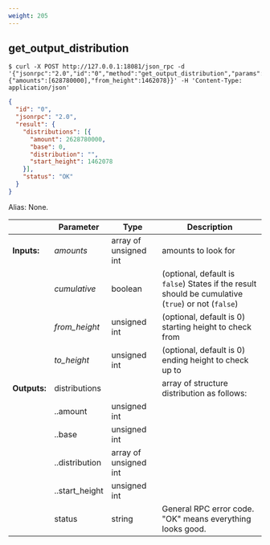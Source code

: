 ```yaml
---
weight: 205
---
```


## **get_output_distribution**

```shell
$ curl -X POST http://127.0.0.1:18081/json_rpc -d '{"jsonrpc":"2.0","id":"0","method":"get_output_distribution","params":{"amounts":[628780000],"from_height":1462078}}' -H 'Content-Type: application/json'
```
```json
{
  "id": "0",
  "jsonrpc": "2.0",
  "result": {
    "distributions": [{
      "amount": 2628780000,
      "base": 0,
      "distribution": "",
      "start_height": 1462078
    }],
    "status": "OK"
  }
}
```
Alias: None.  

|             | Parameter      | Type                  | Description
| ---         | ---            | ---                   | ---
|**Inputs:**  | *amounts*      | array of unsigned int | amounts to look for
|             | *cumulative*   | boolean               | (optional, default is `false`) States if the result should be cumulative (`true`) or not (`false`)
|             | *from_height*  | unsigned int          | (optional, default is 0) starting height to check from
|             | *to_height*    | unsigned int          | (optional, default is 0) ending height to check up to
|**Outputs:** | distributions  |                       | array of structure distribution as follows:
|             | ..amount       | unsigned int          |
|             | ..base         | unsigned int          |
|             | ..distribution | array of unsigned int |
|             | ..start_height | unsigned int          |
|             | status         | string                | General RPC error code. "OK" means everything looks good.
